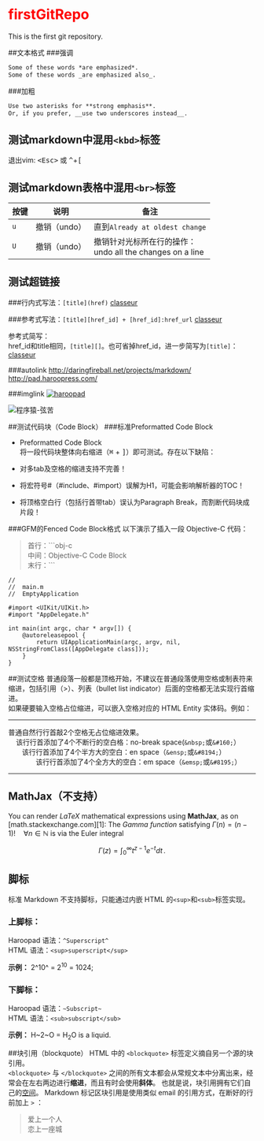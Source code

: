 # <font color='red'>firstGitRepo</font>
This is the first git repository.

##文本格式
###强调
```Markdown
Some of these words *are emphasized*.
Some of these words _are emphasized also_.
```

###加粗
```Markdown
Use two asterisks for **strong emphasis**.
Or, if you prefer, __use two underscores instead__.
```

测试markdown中混用`<kbd>`标签
---
退出vim:
<kbd>\<Esc\></kbd> 或 <kbd>^</kbd>+<kbd>[</kbd>

测试markdown表格中混用`<br>`标签
---
按键           | 说明        | 备注
--------------|-------------|--------
`u`           | 撤销（undo） | 直到`Already at oldest change`
`U`           | 撤销（undo） | 撤销针对光标所在行的操作：<br>undo all the changes on a line

测试超链接
---
###行内式写法：`[title](href)`
[classeur](http://classeur.io/)

###参考式写法：`[title][href_id] + [href_id]:href_url`
[classeur][classeur-url-id]

参考式简写：  
href_id和title相同，`[title][]`。也可省掉href_id，进一步简写为`[title]`：  
[classeur]

[classeur-url-id]:http://classeur.io/
[classeur]:http://classeur.io/

###autolink
http://daringfireball.net/projects/markdown/  
<http://pad.haroopress.com/>

###imglink
[![](http://pad.haroopress.com/assets/images/logo-small.png "haroopad")](http://pad.haroopress.com/)

<img src="http://my.csdn.net/uploads/avatar/9/D/B/1_phunxm.jpg" align="middle"  alt="程序猿-弦苦" />

##测试代码块（Code Block）
###标准Preformatted Code Block

- Preformatted Code Block  
将一段代码块整体向右缩进（<kbd>⌘</kbd> + <kbd>]</kbd>）即可测试。存在以下缺陷：

 - 对多tab及空格的缩进支持不完善！
 - 将宏符号#（#include、#import）误解为H1，可能会影响解析器的TOC！
 - 将顶格空白行（包括行首带tab）误认为Paragraph Break，而割断代码块成片段！

###GFM的Fenced Code Block格式
以下演示了插入一段 Objective-C 代码：

  > 首行：\`\`\`obj-c  
  > 中间：Objective-C Code Block  
  > 末行：\`\`\`

```obj-c
//
//  main.m
//  EmptyApplication
	
#import <UIKit/UIKit.h>
#import "AppDelegate.h"
	
int main(int argc, char * argv[]) {
	@autoreleasepool {
		return UIApplicationMain(argc, argv, nil, NSStringFromClass([AppDelegate class]));
	}
}
```

##测试空格
普通段落一般都是顶格开始，不建议在普通段落使用空格或制表符来缩进，包括引用（>）、列表（bullet list indicator）后面的空格都无法实现行首缩进。  
如果硬要输入空格占位缩进，可以嵌入空格对应的 HTML Entity 实体码。例如：

***
  普通自然行行首敲2个空格无占位缩进效果。  
&nbsp;&nbsp;&#160;&#160;该行行首添加了4个不断行的空白格：no-break space(`&nbsp;`或`&#160;`）  
&ensp;&ensp;&ensp;&ensp;该行行首添加了4个半方大的空白：en space（`&ensp;`或`&#8194;`）  
&emsp;&emsp;&#8195;&#8195;该行行首添加了4个全方大的空白：em space（`&emsp;`或`&#8195;`） 
___

## MathJax（不支持）

You can render *LaTeX* mathematical expressions using **MathJax**, as on [math.stackexchange.com][1]:
The *Gamma function* satisfying $\Gamma(n) = (n-1)!\quad\forall n\in\mathbb N$ is via the Euler integral

$$
\Gamma(z) = \int_0^\infty t^{z-1}e^{-t}dt\,.
$$

## 脚标
标准 Markdown 不支持脚标，只能通过内嵌 HTML 的`<sup>`和`<sub>`标签实现。

### 上脚标：
Haroopad 语法：`^Superscript^`  
HTML 语法：`<sup>superscript</sup>`

**示例：**
2^10^ = 2<sup>10</sup> = 1024;

### 下脚标：
Haroopad 语法：`~Subscript~`  
HTML 语法：`<sub>subscript</sub>`

**示例：**
H~2~O = H<sub>2</sub>O is a liquid.

##块引用（blockquote）
HTML 中的 `<blockquote>` 标签定义摘自另一个源的块引用。  
`<blockquote>` 与 `</blockquote>` 之间的所有文本都会从常规文本中分离出来，经常会在左右两边进行**缩进**，而且有时会使用**斜体**。
也就是说，块引用拥有它们自己的<u>空间</u>。
Markdown 标记区块引用是使用类似 email 的引用方式，在断好的行前加上 `>` ：
> 爱上一个人  
> 恋上一座城

